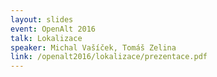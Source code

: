 ```yaml
---
layout: slides
event: OpenAlt 2016
talk: Lokalizace
speaker: Michal Vašíček, Tomáš Zelina
link: /openalt2016/lokalizace/prezentace.pdf
---
```



